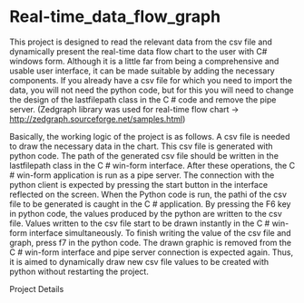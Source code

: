 # Real-time_data_flow_graph

This project is designed to read the relevant data from the csv file and dynamically present the real-time data flow chart to the user 
with C# windows form. Although it is a little far from being a comprehensive and usable user interface, it can be made suitable 
by adding the necessary components. If you already have a csv file for which you need to import the data, you will not need the python code, 
but for this you will need to change the design of the lastfilepath class in the C # code and remove the pipe server. (Zedgraph library was used for real-time flow chart -> http://zedgraph.sourceforge.net/samples.html)

Basically, the working logic of the project is as follows. A csv file is needed to draw the necessary data in the chart. 
This csv file is generated with python code. The path of the generated csv file should be written in the lastfilepath 
class in the C # win-form interface. After these operations, the C # win-form application is run as a pipe server. 
The connection with the python client is expected by pressing the start button in the interface reflected on the screen.
When the Python code is run, the pathi of the csv file to be generated is caught in the C # application. By pressing the F6 key in python code, 
the values ​​produced by the python ​​are written to the csv file. Values ​​written to the csv file start to be drawn instantly
in the C # win-form interface simultaneously. To finish writing the value of the csv file and graph, press f7 in the python code.
The drawn graphic is removed from the C # win-form interface and pipe server connection is expected again. 
Thus, it is aimed to dynamically draw new csv file values ​​to be created with python without restarting the project.

Project Details

